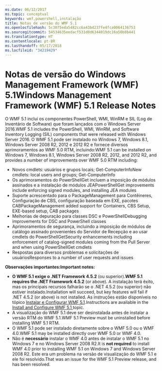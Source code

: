 ```yaml
---
ms.date: 06/12/2017
ms.topic: conceptual
keywords: wmf,powershell,instalação
title: Notas de versão do WMF 5.1
ms.openlocfilehash: 5c3075eda5482cc6a43bd237fe4fca0064136753
ms.sourcegitcommit: 54534635eedacf531d8d6344019dc16a50b8b441
ms.translationtype: HT
ms.contentlocale: pt-BR
ms.lasthandoff: 05/17/2018
ms.locfileid: "34219429"
---
```

# <a name="windows-management-framework-wmf-51-release-notes"></a><span data-ttu-id="e32aa-103">Notas de versão do Windows Management Framework (WMF) 5.1</span><span class="sxs-lookup"><span data-stu-id="e32aa-103">Windows Management Framework (WMF) 5.1 Release Notes</span></span> #

<span data-ttu-id="e32aa-104">O WMF 5.1 inclui os componentes PowerShell, WMI, WinRM e SIL (Log de Inventário de Software) que foram lançados com o Windows Server 2016.</span><span class="sxs-lookup"><span data-stu-id="e32aa-104">WMF 5.1 includes the PowerShell, WMI, WinRM, and Software Inventory Logging (SIL) components that were released with Windows Server 2016.</span></span>
<span data-ttu-id="e32aa-105">O WMF 5.1 pode ser instalado no Windows 7, Windows 8.1, Windows Server 2008 R2, 2012 e 2012 R2 e fornece diversos aprimoramentos ao WMF 5.0 RTM, incluindo:</span><span class="sxs-lookup"><span data-stu-id="e32aa-105">WMF 5.1 can be installed on Windows 7, Windows 8.1, Windows Server 2008 R2, 2012, and 2012 R2, and provides a number of improvements over WMF 5.0 RTM including:</span></span>

- <span data-ttu-id="e32aa-106">Novos cmdlets: usuários e grupos locais; Get-ComputerInfo</span><span class="sxs-lookup"><span data-stu-id="e32aa-106">New cmdlets: local users and groups; Get-ComputerInfo</span></span>
- <span data-ttu-id="e32aa-107">Os aprimoramentos do PowerShellGet incluem a imposição de módulos assinados e a instalação de módulos JEA</span><span class="sxs-lookup"><span data-stu-id="e32aa-107">PowerShellGet improvements include enforcing signed modules, and installing JEA modules</span></span>
- <span data-ttu-id="e32aa-108">Suporte acrescentado para o PackageManagement para Contêineres, Configuração de CBS, configuração baseada em EXE, pacotes CAB</span><span class="sxs-lookup"><span data-stu-id="e32aa-108">PackageManagement added support for Containers, CBS Setup, EXE-based setup, CAB packages</span></span>
- <span data-ttu-id="e32aa-109">Melhorias de depuração para classes DSC e PowerShell</span><span class="sxs-lookup"><span data-stu-id="e32aa-109">Debugging improvements for DSC and PowerShell classes</span></span>
- <span data-ttu-id="e32aa-110">Aprimoramentos de segurança, incluindo a imposição de módulos de catálogo assinado provenientes do Servidor de Recepção e ao usar cmdlets do PowerShellGet</span><span class="sxs-lookup"><span data-stu-id="e32aa-110">Security enhancements including enforcement of catalog-signed modules coming from the Pull Server and when using PowerShellGet cmdlets</span></span>
- <span data-ttu-id="e32aa-111">Respostas para diversos problemas e solicitações de usuários</span><span class="sxs-lookup"><span data-stu-id="e32aa-111">Responses to a number of user requests and issues</span></span>

<span data-ttu-id="e32aa-112">**Observações importantes:**</span><span class="sxs-lookup"><span data-stu-id="e32aa-112">**Important notes:**</span></span>

- <span data-ttu-id="e32aa-113">**O WMF 5.1 exige o .NET Framework 4.5.2** (ou superior).</span><span class="sxs-lookup"><span data-stu-id="e32aa-113">**WMF 5.1 requires the .NET Framework 4.5.2** (or above).</span></span> <span data-ttu-id="e32aa-114">A instalação terá êxito, mas os principais recursos falharão se o .NET 4.5.2 (ou superior) não estiver instalado.</span><span class="sxs-lookup"><span data-stu-id="e32aa-114">Installation will succeed, but key features will fail if .NET 4.5.2 (or above) is not installed.</span></span> <span data-ttu-id="e32aa-115">As instruções estão disponíveis no tópico [Instalar e Configurar WMF 5.1](https://msdn.microsoft.com/powershell/wmf/5.1/install-configure).</span><span class="sxs-lookup"><span data-stu-id="e32aa-115">Instructions are available in the [Install and Configure WMF 5.1 ](https://msdn.microsoft.com/powershell/wmf/5.1/install-configure) topic.</span></span>
- <span data-ttu-id="e32aa-116">A visualização do WMF 5.1 deve ser desinstalada antes de instalar a versão RTM do WMF 5.1.</span><span class="sxs-lookup"><span data-stu-id="e32aa-116">WMF 5.1 Preview must be uninstalled before installing WMF 5.1 RTM.</span></span>
- <span data-ttu-id="e32aa-117">O WMF 5.1 pode ser instalado diretamente sobre o WMF 5.0 ou o WMF 4.0.</span><span class="sxs-lookup"><span data-stu-id="e32aa-117">WMF 5.1 may be installed directly over WMF 5.0 or WMF 4.0.</span></span>
- <span data-ttu-id="e32aa-118">Não é __necessário__ instalar o WMF 4.0 antes de instalar o WMF 5.1 no Windows 7 e no Windows Server 2008 R2.</span><span class="sxs-lookup"><span data-stu-id="e32aa-118">It is __not required__ to install WMF 4.0 prior to installing WMF 5.1 on Windows 7 and Windows Server 2008 R2.</span></span> <span data-ttu-id="e32aa-119">Este era um problema na versão de visualização do WMF 5.1 e ele foi resolvido.</span><span class="sxs-lookup"><span data-stu-id="e32aa-119">That was an issue for the WMF 5.1 Preview release, and has been resolved.</span></span>
